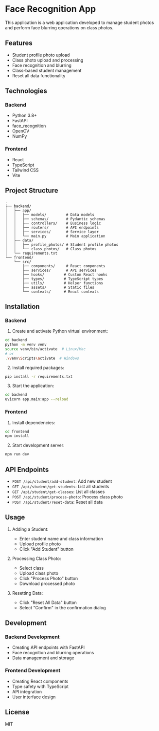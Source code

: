 # Face Recognition App

This application is a web application developed to manage student photos and perform face blurring operations on class photos.

## Features

- Student profile photo upload
- Class photo upload and processing
- Face recognition and blurring
- Class-based student management
- Reset all data functionality

## Technologies

### Backend

- Python 3.8+
- FastAPI
- face_recognition
- OpenCV
- NumPy

### Frontend

- React
- TypeScript
- Tailwind CSS
- Vite

## Project Structure

```
.
├── backend/
│   ├── app/
│   │   ├── models/         # Data models
│   │   ├── schemas/        # Pydantic schemas
│   │   ├── controllers/    # Business logic
│   │   ├── routers/        # API endpoints
│   │   ├── services/       # Service layer
│   │   └── main.py         # Main application
│   ├── data/
│   │   ├── profile_photos/ # Student profile photos
│   │   └── class_photos/   # Class photos
│   └── requirements.txt
└── frontend/
    └── src/
        ├── components/     # React components
        ├── services/       # API services
        ├── hooks/         # Custom React hooks
        ├── types/         # TypeScript types
        ├── utils/         # Helper functions
        ├── assets/        # Static files
        └── contexts/      # React contexts
```

## Installation

### Backend

1. Create and activate Python virtual environment:

```bash
cd backend
python -m venv venv
source venv/bin/activate  # Linux/Mac
# or
.\venv\Scripts\activate  # Windows
```

2. Install required packages:

```bash
pip install -r requirements.txt
```

3. Start the application:

```bash
cd backend
uvicorn app.main:app --reload
```

### Frontend

1. Install dependencies:

```bash
cd frontend
npm install
```

2. Start development server:

```bash
npm run dev
```

## API Endpoints

- `POST /api/student/add-student`: Add new student
- `GET /api/student/get-students`: List all students
- `GET /api/student/get-classes`: List all classes
- `POST /api/student/process-photo`: Process class photo
- `POST /api/student/reset-data`: Reset all data

## Usage

1. Adding a Student:

   - Enter student name and class information
   - Upload profile photo
   - Click "Add Student" button

2. Processing Class Photo:

   - Select class
   - Upload class photo
   - Click "Process Photo" button
   - Download processed photo

3. Resetting Data:
   - Click "Reset All Data" button
   - Select "Confirm" in the confirmation dialog

## Development

### Backend Development

- Creating API endpoints with FastAPI
- Face recognition and blurring operations
- Data management and storage

### Frontend Development

- Creating React components
- Type safety with TypeScript
- API integration
- User interface design

## License

MIT
